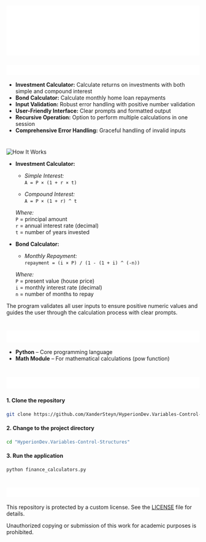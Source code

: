 <h1 align="center">
  <img src="https://github.com/XanderSteyn/xandersteyn/blob/main/IGNORE/Headers/Tasks/Variables%20and%20Control%20Structures.svg" width="100%" height="130px" alt="Variables and Control Structures - CLI Investment & Bond Calculator"/><br>
</h1>

<img src="https://github.com/XanderSteyn/xandersteyn/blob/main/IGNORE/Headers/Repos/Features.svg" alt="Features" height="25px"/>

- **Investment Calculator:** Calculate returns on investments with both simple and compound interest
- **Bond Calculator:** Calculate monthly home loan repayments
- **Input Validation:** Robust error handling with positive number validation
- **User-Friendly Interface:** Clear prompts and formatted output
- **Recursive Operation:** Option to perform multiple calculations in one session
- **Comprehensive Error Handling:** Graceful handling of invalid inputs

<h1></h1>

<img src="https://github.com/XanderSteyn/xandersteyn/blob/main/IGNORE/Headers/How%20It%20Works.svg" alt="How It Works" height="25px"/>

- **Investment Calculator:**

  - *Simple Interest:*  
    `A = P × (1 + r × t)`

  - *Compound Interest:*  
    `A = P × (1 + r) ^ t`

  *Where:*  
  `P` = principal amount  
  `r` = annual interest rate (decimal)  
  `t` = number of years invested

- **Bond Calculator:**

  - *Monthly Repayment:*  
    `repayment = (i × P) / (1 - (1 + i) ^ (-n))`

  *Where:*  
  `P` = present value (house price)  
  `i` = monthly interest rate (decimal)  
  `n` = number of months to repay

The program validates all user inputs to ensure positive numeric values and guides the user through the calculation process with clear prompts.

<h1></h1>

<img src="https://github.com/XanderSteyn/xandersteyn/blob/main/IGNORE/Headers/Repos/Technologies%20Used.svg" alt="Technologies Used" height="30px"/>

- **Python** – Core programming language
- **Math Module** – For mathematical calculations (pow function)

<h1></h1>

<img src="https://github.com/XanderSteyn/xandersteyn/blob/main/IGNORE/Headers/Repos/Setup%20Instructions.svg" alt="Setup Instructions" height="30px"/>

#### 1. Clone the repository
```bash
git clone https://github.com/XanderSteyn/HyperionDev.Variables-Control-Structures/
```

#### 2. Change to the project directory
```bash
cd "HyperionDev.Variables-Control-Structures"
```

#### 3. Run the application
```bash
python finance_calculators.py
```

<h1></h1>

<img src="https://github.com/XanderSteyn/xandersteyn/blob/main/IGNORE/Headers/License.svg" alt="License" height="25px"/>

This repository is protected by a custom license. See the [LICENSE](LICENSE) file for details.

Unauthorized copying or submission of this work for academic purposes is prohibited.
